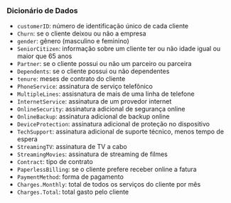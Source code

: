 ### Dicionário de Dados
- `customerID`: número de identificação único de cada cliente
- `Churn`: se o cliente deixou ou não a empresa
- `gender`: gênero (masculino e feminino)
- `SeniorCitizen`: informação sobre um cliente ter ou não idade igual ou maior que 65 anos
- `Partner`: se o cliente possui ou não um parceiro ou parceira
- `Dependents`: se o cliente possui ou não dependentes
- `tenure`: meses de contrato do cliente
- `PhoneService`: assinatura de serviço telefônico
- `MultipleLines`: assisnatura de mais de uma linha de telefone
- `InternetService`: assinatura de um provedor internet
- `OnlineSecurity`: assinatura adicional de segurança online
- `OnlineBackup`: assinatura adicional de backup online
- `DeviceProtection`: assinatura adicional de proteção no dispositivo
- `TechSupport`: assinatura adicional de suporte técnico, menos tempo de espera
- `StreamingTV`: assinatura de TV a cabo
- `StreamingMovies`: assinatura de streaming de filmes
- `Contract`: tipo de contrato
- `PaperlessBilling`: se o cliente prefere receber online a fatura
- `PaymentMethod`: forma de pagamento
- `Charges.Monthly`: total de todos os serviços do cliente por mês
- `Charges.Total`: total gasto pelo cliente

